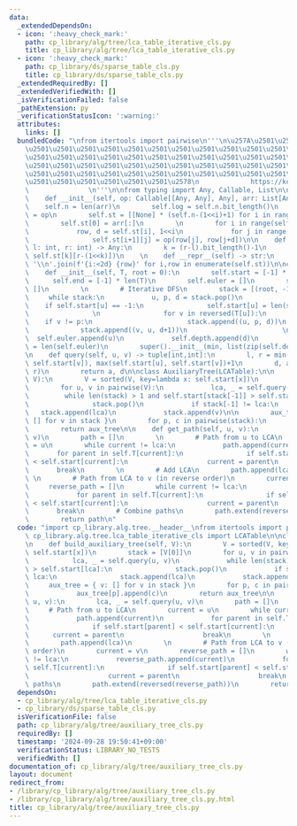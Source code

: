 ```yaml
---
data:
  _extendedDependsOn:
  - icon: ':heavy_check_mark:'
    path: cp_library/alg/tree/lca_table_iterative_cls.py
    title: cp_library/alg/tree/lca_table_iterative_cls.py
  - icon: ':heavy_check_mark:'
    path: cp_library/ds/sparse_table_cls.py
    title: cp_library/ds/sparse_table_cls.py
  _extendedRequiredBy: []
  _extendedVerifiedWith: []
  _isVerificationFailed: false
  _pathExtension: py
  _verificationStatusIcon: ':warning:'
  attributes:
    links: []
  bundledCode: "\nfrom itertools import pairwise\n'''\n\u257A\u2501\u2501\u2501\u2501\
    \u2501\u2501\u2501\u2501\u2501\u2501\u2501\u2501\u2501\u2501\u2501\u2501\u2501\
    \u2501\u2501\u2501\u2501\u2501\u2501\u2501\u2501\u2501\u2501\u2501\u2501\u2501\
    \u2501\u2501\u2501\u2501\u2501\u2501\u2501\u2501\u2501\u2501\u2501\u2501\u2501\
    \u2501\u2501\u2501\u2501\u2501\u2501\u2501\u2501\u2501\u2501\u2501\u2501\u2501\
    \u2501\u2501\u2501\u2501\u2501\u2501\u2578\n             https://kobejean.github.io/cp-library\
    \               \n'''\n\nfrom typing import Any, Callable, List\n\nclass SparseTable:\n\
    \    def __init__(self, op: Callable[[Any, Any], Any], arr: List[Any]):\n    \
    \    self.n = len(arr)\n        self.log = self.n.bit_length()\n        self.op\
    \ = op\n        self.st = [[None] * (self.n-(1<<i)+1) for i in range(self.log)]\n\
    \        self.st[0] = arr[:]\n        \n        for i in range(self.log-1):\n\
    \            row, d = self.st[i], 1<<i\n            for j in range(len(self.st[i+1])):\n\
    \                self.st[i+1][j] = op(row[j], row[j+d])\n\n    def query(self,\
    \ l: int, r: int) -> Any:\n        k = (r-l).bit_length()-1\n        return self.op(self.st[k][l],\
    \ self.st[k][r-(1<<k)])\n    \n    def __repr__(self) -> str:\n        return\
    \ '\\n'.join(f'{i:<2d} {row}' for i,row in enumerate(self.st))\n\nclass LCATable(SparseTable):\n\
    \    def __init__(self, T, root = 0):\n        self.start = [-1] * len(T)\n  \
    \      self.end = [-1] * len(T)\n        self.euler = []\n        self.depth =\
    \ []\n        \n        # Iterative DFS\n        stack = [(root, -1, 0)]\n   \
    \     while stack:\n            u, p, d = stack.pop()\n            \n        \
    \    if self.start[u] == -1:\n                self.start[u] = len(self.euler)\n\
    \                \n                for v in reversed(T[u]):\n                \
    \    if v != p:\n                        stack.append((u, p, d))\n           \
    \             stack.append((v, u, d+1))\n                        \n          \
    \  self.euler.append(u)\n            self.depth.append(d)\n            self.end[u]\
    \ = len(self.euler)\n        super().__init__(min, list(zip(self.depth, self.euler)))\n\
    \n    def query(self, u, v) -> tuple[int,int]:\n        l, r = min(self.start[u],\
    \ self.start[v]), max(self.start[u], self.start[v])+1\n        d, a = super().query(l,\
    \ r)\n        return a, d\n\nclass AuxiliaryTree(LCATable):\n\n    def build_auxiliary_tree(self,\
    \ V):\n        V = sorted(V, key=lambda x: self.start[x])\n        stack = [V[0]]\n\
    \        for u, v in pairwise(V):\n            lca, _ = self.query(u, v)\n   \
    \         while len(stack) > 1 and self.start[stack[-1]] > self.start[lca]:\n\
    \                stack.pop()\n            if stack[-1] != lca:\n             \
    \   stack.append(lca)\n            stack.append(v)\n\n        aux_tree = { v:\
    \ [] for v in stack }\n        for p, c in pairwise(stack):\n            aux_tree[p].append(c)\n\
    \        return aux_tree\n\n    def get_path(self, u, v):\n        lca, _ = self.query(u,\
    \ v)\n        path = []\n        \n        # Path from u to LCA\n        current\
    \ = u\n        while current != lca:\n            path.append(current)\n     \
    \       for parent in self.T[current]:\n                if self.start[parent]\
    \ < self.start[current]:\n                    current = parent\n             \
    \       break\n        \n        # Add LCA\n        path.append(lca)\n       \
    \ \n        # Path from LCA to v (in reverse order)\n        current = v\n   \
    \     reverse_path = []\n        while current != lca:\n            reverse_path.append(current)\n\
    \            for parent in self.T[current]:\n                if self.start[parent]\
    \ < self.start[current]:\n                    current = parent\n             \
    \       break\n        # Combine paths\n        path.extend(reversed(reverse_path))\n\
    \        return path\n"
  code: "import cp_library.alg.tree.__header__\nfrom itertools import pairwise\nfrom\
    \ cp_library.alg.tree.lca_table_iterative_cls import LCATable\n\nclass AuxiliaryTree(LCATable):\n\
    \n    def build_auxiliary_tree(self, V):\n        V = sorted(V, key=lambda x:\
    \ self.start[x])\n        stack = [V[0]]\n        for u, v in pairwise(V):\n \
    \           lca, _ = self.query(u, v)\n            while len(stack) > 1 and self.start[stack[-1]]\
    \ > self.start[lca]:\n                stack.pop()\n            if stack[-1] !=\
    \ lca:\n                stack.append(lca)\n            stack.append(v)\n\n   \
    \     aux_tree = { v: [] for v in stack }\n        for p, c in pairwise(stack):\n\
    \            aux_tree[p].append(c)\n        return aux_tree\n\n    def get_path(self,\
    \ u, v):\n        lca, _ = self.query(u, v)\n        path = []\n        \n   \
    \     # Path from u to LCA\n        current = u\n        while current != lca:\n\
    \            path.append(current)\n            for parent in self.T[current]:\n\
    \                if self.start[parent] < self.start[current]:\n              \
    \      current = parent\n                    break\n        \n        # Add LCA\n\
    \        path.append(lca)\n        \n        # Path from LCA to v (in reverse\
    \ order)\n        current = v\n        reverse_path = []\n        while current\
    \ != lca:\n            reverse_path.append(current)\n            for parent in\
    \ self.T[current]:\n                if self.start[parent] < self.start[current]:\n\
    \                    current = parent\n                    break\n        # Combine\
    \ paths\n        path.extend(reversed(reverse_path))\n        return path"
  dependsOn:
  - cp_library/alg/tree/lca_table_iterative_cls.py
  - cp_library/ds/sparse_table_cls.py
  isVerificationFile: false
  path: cp_library/alg/tree/auxiliary_tree_cls.py
  requiredBy: []
  timestamp: '2024-09-28 19:50:41+09:00'
  verificationStatus: LIBRARY_NO_TESTS
  verifiedWith: []
documentation_of: cp_library/alg/tree/auxiliary_tree_cls.py
layout: document
redirect_from:
- /library/cp_library/alg/tree/auxiliary_tree_cls.py
- /library/cp_library/alg/tree/auxiliary_tree_cls.py.html
title: cp_library/alg/tree/auxiliary_tree_cls.py
---
```

